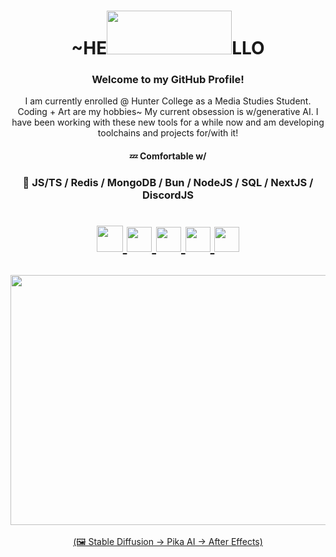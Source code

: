 <h1 align="center">~HE<img src="https://i.imgur.com/i07aA83.gif" width="200" height="70"/>LLO</h1>

<h3 align="center">Welcome to my GitHub Profile! </h3>
<p align="center"> I am currently enrolled @ Hunter College as a Media Studies Student. Coding + Art are my hobbies~ My current obsession is w/generative AI. I have been working with these new tools for a while now and am developing toolchains and projects for/with it! <br>
  <h4 align ="center"> 💤 Comfortable w/ </h4>
  <h3 align="center">🍕 JS/TS / Redis / MongoDB / Bun / NodeJS / SQL / NextJS / DiscordJS</h3> 
</p>
<h1 align="center">

<a href="https://www.shokkunn.art/" target="_blank"><img src="https://media.giphy.com/media/zfMUfYLMAWNCpaTCFF/giphy.gif" width="42" height="42"/>
<a href="https://www.artstation.com/shokkunn" target="_blank"><img src="https://i.imgur.com/jHcuSt1.png" width="40" height="40"/>
<a href="https://www.linkedin.com/in/wai-hlaing-b9a3a81b8/" target="_blank"><img src="https://i.imgur.com/uD9h1aY.png" width="40" height="40"/>
<a href="https://medibang.com/u/Shokkunn/" target="_blank"><img src="https://i.imgur.com/jfe2ok8.png" width="40" height="40"/>
<a href="https://www.pixiv.me/shokkuun" target="_blank"><img src="https://i.imgur.com/lNkR9wZ.png" width="40" height="40"/>
</h1>

<h2 align="center"><img src="https://i.imgur.com/6FJZa7b.gif" width="800" height="400"/></h2>
<p align="center"> (🖼 Stable Diffusion -> Pika AI -> After Effects) </p>


